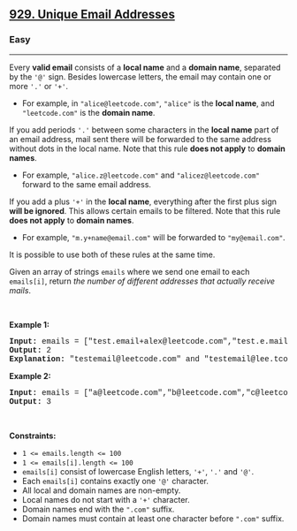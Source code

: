 <h2><a href="https://leetcode.com/problems/unique-email-addresses/">929. Unique Email Addresses</a></h2><h3>Easy</h3><hr><div><p>Every <strong>valid email</strong> consists of a <strong>local name</strong> and a <strong>domain name</strong>, separated by the <code style="font-family: monospace, Bangla490, sans-serif;">'@'</code> sign. Besides lowercase letters, the email may contain one or more <code style="font-family: monospace, Bangla490, sans-serif;">'.'</code> or <code style="font-family: monospace, Bangla490, sans-serif;">'+'</code>.</p>

<ul>
	<li>For example, in <code style="font-family: monospace, Bangla490, sans-serif;">"alice@leetcode.com"</code>, <code style="font-family: monospace, Bangla490, sans-serif;">"alice"</code> is the <strong>local name</strong>, and <code style="font-family: monospace, Bangla490, sans-serif;">"leetcode.com"</code> is the <strong>domain name</strong>.</li>
</ul>

<p>If you add periods <code style="font-family: monospace, Bangla490, sans-serif;">'.'</code> between some characters in the <strong>local name</strong> part of an email address, mail sent there will be forwarded to the same address without dots in the local name. Note that this rule <strong>does not apply</strong> to <strong>domain names</strong>.</p>

<ul>
	<li>For example, <code style="font-family: monospace, Bangla490, sans-serif;">"alice.z@leetcode.com"</code> and <code style="font-family: monospace, Bangla490, sans-serif;">"alicez@leetcode.com"</code> forward to the same email address.</li>
</ul>

<p>If you add a plus <code style="font-family: monospace, Bangla490, sans-serif;">'+'</code> in the <strong>local name</strong>, everything after the first plus sign <strong>will be ignored</strong>. This allows certain emails to be filtered. Note that this rule <strong>does not apply</strong> to <strong>domain names</strong>.</p>

<ul>
	<li>For example, <code style="font-family: monospace, Bangla490, sans-serif;">"m.y+name@email.com"</code> will be forwarded to <code style="font-family: monospace, Bangla490, sans-serif;">"my@email.com"</code>.</li>
</ul>

<p>It is possible to use both of these rules at the same time.</p>

<p>Given an array of strings <code style="font-family: monospace, Bangla490, sans-serif;">emails</code> where we send one email to each <code style="font-family: monospace, Bangla490, sans-serif;">emails[i]</code>, return <em>the number of different addresses that actually receive mails</em>.</p>

<p>&nbsp;</p>
<p><strong class="example">Example 1:</strong></p>

<pre style="font-family: SFMono-Regular, Consolas, &quot;Liberation Mono&quot;, Menlo, Courier, monospace, Bangla490, sans-serif;"><strong>Input:</strong> emails = ["test.email+alex@leetcode.com","test.e.mail+bob.cathy@leetcode.com","testemail+david@lee.tcode.com"]
<strong>Output:</strong> 2
<strong>Explanation:</strong> "testemail@leetcode.com" and "testemail@lee.tcode.com" actually receive mails.
</pre>

<p><strong class="example">Example 2:</strong></p>

<pre style="font-family: SFMono-Regular, Consolas, &quot;Liberation Mono&quot;, Menlo, Courier, monospace, Bangla490, sans-serif;"><strong>Input:</strong> emails = ["a@leetcode.com","b@leetcode.com","c@leetcode.com"]
<strong>Output:</strong> 3
</pre>

<p>&nbsp;</p>
<p><strong>Constraints:</strong></p>

<ul>
	<li><code style="font-family: monospace, Bangla490, sans-serif;">1 &lt;= emails.length &lt;= 100</code></li>
	<li><code style="font-family: monospace, Bangla490, sans-serif;">1 &lt;= emails[i].length &lt;= 100</code></li>
	<li><code style="font-family: monospace, Bangla490, sans-serif;">emails[i]</code> consist of lowercase English letters, <code style="font-family: monospace, Bangla490, sans-serif;">'+'</code>, <code style="font-family: monospace, Bangla490, sans-serif;">'.'</code> and <code style="font-family: monospace, Bangla490, sans-serif;">'@'</code>.</li>
	<li>Each <code style="font-family: monospace, Bangla490, sans-serif;">emails[i]</code> contains exactly one <code style="font-family: monospace, Bangla490, sans-serif;">'@'</code> character.</li>
	<li>All local and domain names are non-empty.</li>
	<li>Local names do not start with a <code style="font-family: monospace, Bangla490, sans-serif;">'+'</code> character.</li>
	<li>Domain names end with the <code style="font-family: monospace, Bangla490, sans-serif;">".com"</code> suffix.</li>
	<li>Domain names must contain at least one character before <code style="font-family: monospace, Bangla490, sans-serif;">".com"</code> suffix.</li>
</ul>
</div>
